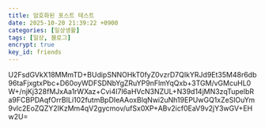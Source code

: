 ```yaml
---
title: 암호화된 포스트 테스트
date: 2025-10-20 21:39:22 +0900
categories: [일상생활]
tags: [일상, 블로그]
encrypt: true
key_id: friends
---
```

U2FsdGVkX18MMmTD+BUdipSNNOHkT0fyZ0vzrD7QIkYRJd9Et35M48r6db96taFjxgtxPbc+D60oyWDFSDNbYgZRuYP9nFlmYqQxb+3TGM/vGMcuHL0W+/njKj328fMJxAa1rWXaz+Cvi4I7l6aHVcN3NZUL+N39d14jMN3zqTupelbRa9FCBPDAqfOrrBILi102futmBpDIeAAoxBlqNwi2uNh19EPUwGQ1xZeSlOuYm9vlc2EoZQZY2IKzMm4qV2gycmov/ufSx0XP+ABv2icf0EaV9v2jY3wGV+EHw2U=